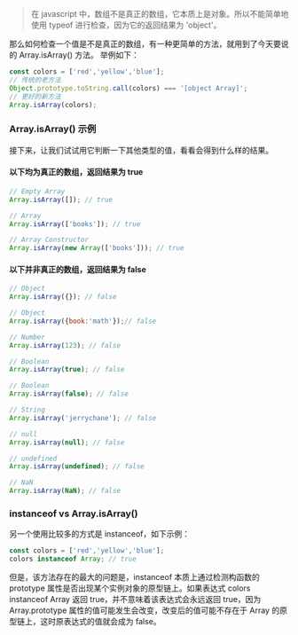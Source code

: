 > 在 javascript 中，数组不是真正的数组，它本质上是对象。所以不能简单地使用 typeof 进行检查，因为它的返回结果为 'object'。

那么如何检查一个值是不是真正的数组，有一种更简单的方法，就用到了今天要说的 Array.isArray() 方法。 举例如下：

```js
const colors = ['red','yellow','blue'];
// 传统的老方法
Object.prototype.toString.call(colors) === '[object Array]';
// 更好的新方法
Array.isArray(colors);
```

### Array.isArray() 示例

接下来，让我们试试用它判断一下其他类型的值，看看会得到什么样的结果。

#### 以下均为真正的数组，返回结果为 true

```js
// Empty Array
Array.isArray([]); // true

// Array
Array.isArray(['books']); // true

// Array Constructor
Array.isArray(new Array(['books'])); // true
```

#### 以下并非真正的数组，返回结果为 false

```js
// Object
Array.isArray({}); // false

// Object
Array.isArray({book:'math'});// false

// Number
Array.isArray(123); // false

// Boolean
Array.isArray(true); // false

// Boolean
Array.isArray(false); // false

// String
Array.isArray('jerrychane'); // false

// null
Array.isArray(null); // false

// undefined
Array.isArray(undefined); // false

// NaN
Array.isArray(NaN); // false
```

### instanceof vs Array.isArray()

另一个使用比较多的方式是 instanceof，如下示例：

```js
const colors = ['red','yellow','blue'];
colors instanceof Array; // true
```

但是，该方法存在的最大的问题是，instanceof 本质上通过检测构函数的 prototype 属性是否出现某个实例对象的原型链上。如果表达式 colors instanceof Array 返回 true，并不意味着该表达式会永远返回 true，因为 Array.prototype 属性的值可能发生会改变，改变后的值可能不存在于 Array 的原型链上，这时原表达式的值就会成为 false。